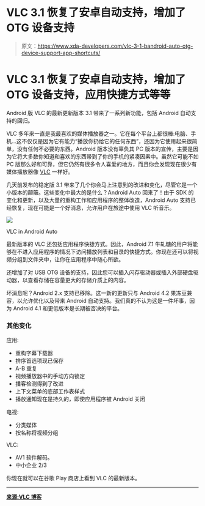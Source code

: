# VLC 3.1 恢复了安卓自动支持，增加了 OTG 设备支持

> 原文：<https://www.xda-developers.com/vlc-3-1-bandroid-auto-otg-device-support-app-shortcuts/>

# VLC 3.1 恢复了安卓自动支持，增加了 OTG 设备支持，应用快捷方式等等

Android 版 VLC 的最新更新版本 3.1 带来了一系列新功能，包括 Android 自动支持的回归。

VLC 多年来一直是我最喜欢的媒体播放器之一。它在每个平台上都很棒:电脑、手机...这不仅仅是因为它有能力“播放你扔给它的任何东西”，还因为它使用起来很简单，没有任何不必要的东西。Android 版本没有辜负其 PC 版本的宣传，主要是因为它将大多数你知道和喜欢的东西带到了你的手机的紧凑因素中。虽然它可能不如 PC 版那么好和可靠，但它仍然有很多令人喜爱的地方，而且你会发现现在很少有媒体播放器像 [VLC](https://www.xda-developers.com/tag/vlc/) 一样好。

几天前发布的稳定版 3.1 带来了几个你会马上注意到的改进和变化，尽管它是一个小版本的颠簸。这些变化中最大的是什么？Android Auto 回来了！由于 SDK 的变化和更新，以及大量的重构工作和应用程序的整体改造，Android Auto 支持已经恢复，现在可能是一个好消息，允许用户在旅途中使用 VLC 听音乐。

 <picture>![](img/33b883f03afb7e7ae538090249da463c.png)</picture> 

VLC in Android Auto

最新版本的 VLC 还包括应用程序快捷方式。因此，Android 7.1 牛轧糖的用户将能够在不进入应用程序的情况下访问播放列表和目录的快捷方式。你现在还可以将视频分组到文件夹中，让你在应用程序中随心所欲。

还增加了对 USB OTG 设备的支持，因此您可以插入闪存驱动器或插入外部硬盘驱动器，以查看存储在容量更大的存储介质上的内容。

坏消息呢？Android 2.x 支持已移除。这一新的更新只与 Android 4.2 果冻豆兼容，以允许优化以及带来 Android 自动支持。我们真的不认为这是一件坏事，因为 Android 4.1 和更低版本是长期被否决的平台。

### 其他变化

应用:

*   重构字幕下载器
*   排序首选项现已保存
*   A-B 重复
*   视频播放器中的手动方向锁定
*   播客检测得到了改进
*   上下文菜单的底部工作表样式
*   播放通知现在是持久的，即使应用程序被 Android 关闭

电视:

*   分类媒体
*   按名称将视频分组

VLC:

*   AV1 软件解码。
*   中小企业 2/3

你现在就可以在谷歌 Play 商店上看到 VLC 的最新版本。

* * *

[**来源:VLC 博客**](https://geoffreymetais.github.io/features/vlc-31/)